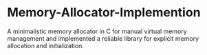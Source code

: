 # Memory-Allocator-Implemention
A minimalistic memory allocator in C for manual virtual memory management and implemented a reliable library for explicit memory allocation and initialization. 
